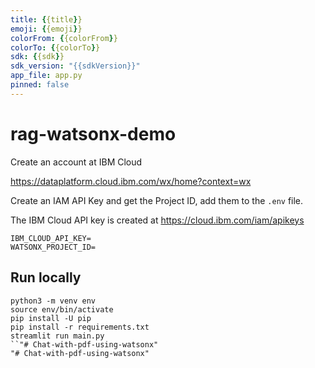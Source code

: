 ```yaml
---
title: {{title}}
emoji: {{emoji}}
colorFrom: {{colorFrom}}
colorTo: {{colorTo}}
sdk: {{sdk}}
sdk_version: "{{sdkVersion}}"
app_file: app.py
pinned: false
---
```

# rag-watsonx-demo

Create an account at IBM Cloud

https://dataplatform.cloud.ibm.com/wx/home?context=wx

Create an IAM API Key and get the Project ID, add them to the `.env` file.

The IBM Cloud API key is created at https://cloud.ibm.com/iam/apikeys

```
IBM_CLOUD_API_KEY=
WATSONX_PROJECT_ID=
```

## Run locally

```
python3 -m venv env 
source env/bin/activate
pip install -U pip
pip install -r requirements.txt
streamlit run main.py
``"# Chat-with-pdf-using-watsonx" 
"# Chat-with-pdf-using-watsonx" 
